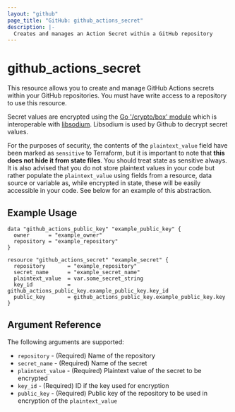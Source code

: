 ```yaml
---
layout: "github"
page_title: "GitHub: github_actions_secret"
description: |-
  Creates and manages an Action Secret within a GitHub repository
---
```


# github_actions_secret

This resource allows you to create and manage GitHub Actions secrets within your GitHub repositories.
You must have write access to a repository to use this resource.

Secret values are encrypted using the [Go '/crypto/box' module](https://godoc.org/golang.org/x/crypto/nacl/box) which is
interoperable with [libsodium](https://libsodium.gitbook.io/doc/). Libsodium is used by Github to decrypt secret values. 

For the purposes of security, the contents of the `plaintext_value` field have been marked as `sensitive` to Terraform,
but it is important to note that **this does not hide it from state files**. You should treat state as sensitive always.
It is also advised that you do not store plaintext values in your code but rather populate the `plaintext_value`
using fields from a resource, data source or variable as, while encrypted in state, these will be easily accessible
in your code. See below for an example of this abstraction.

## Example Usage

```hcl
data "github_actions_public_key" "example_public_key" {
  owner      = "example_owner"
  repository = "example_repository"
}

resource "github_actions_secret" "example_secret" {
  repository       = "example_repository"
  secret_name      = "example_secret_name"
  plaintext_value  = var.some_secret_string
  key_id           = github_actions_public_key.example_public_key.key_id
  public_key       = github_actions_public_key.example_public_key.key
}
```

## Argument Reference

The following arguments are supported:

* `repository`      - (Required) Name of the repository
* `secret_name`     - (Required) Name of the secret
* `plaintext_value` - (Required) Plaintext value of the secret to be encrypted
* `key_id`          - (Required) ID if the key used for encryption
* `public_key`      - (Required) Public key of the repository to be used in encryption of the `plaintext_value`
